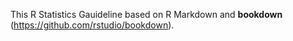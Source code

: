 This R Statistics Gauideline based on R Markdown and **bookdown** (https://github.com/rstudio/bookdown). 
